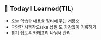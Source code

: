 ## :seedling: Today I Learned(TIL)  

- 오늘 학습한 내용을 정리해 두는 저장소  
- 다양한 시행착오(aka 삽질)도 가감없이 기록하기  
- 찾기 쉽도록 카테고리 나눠서 관리  